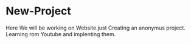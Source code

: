# New-Project
Here We will be working on Website.just Creating an anonymus project.
Learning rom Youtube and implenting them.

